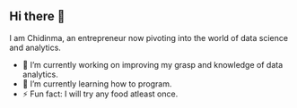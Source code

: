 ## Hi there 👋

I am Chidinma, an entrepreneur now pivoting into the world of data science and analytics.

- 🔭 I’m currently working on improving my grasp and knowledge of data analytics.
- 🌱 I’m currently learning how to program.
- ⚡ Fun fact: I will try any food atleast once. 

